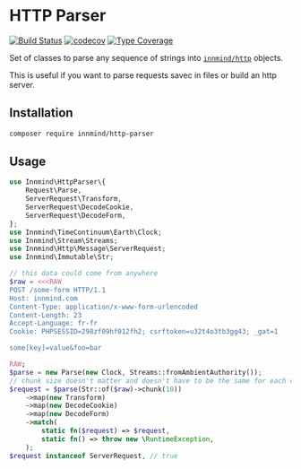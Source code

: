 # HTTP Parser

[![Build Status](https://github.com/innmind/http-parser/workflows/CI/badge.svg?branch=main)](https://github.com/innmind/http-parser/actions?query=workflow%3ACI)
[![codecov](https://codecov.io/gh/innmind/http-parser/branch/develop/graph/badge.svg)](https://codecov.io/gh/innmind/http-parser)
[![Type Coverage](https://shepherd.dev/github/innmind/http-parser/coverage.svg)](https://shepherd.dev/github/innmind/http-parser)

Set of classes to parse any sequence of strings into [`innmind/http`](https://packagist.org/packages/innmind/http) objects.

This is useful if you want to parse requests savec in files or build an http server.

## Installation

```sh
composer require innmind/http-parser
```

## Usage

```php
use Innmind\HttpParser\{
    Request\Parse,
    ServerRequest\Transform,
    ServerRequest\DecodeCookie,
    ServerRequest\DecodeForm,
};
use Innmind\TimeContinuum\Earth\Clock;
use Innmind\Stream\Streams;
use Innmind\Http\Message\ServerRequest;
use Innmind\Immutable\Str;

// this data could come from anywhere
$raw = <<<RAW
POST /some-form HTTP/1.1
Host: innmind.com
Content-Type: application/x-www-form-urlencoded
Content-Length: 23
Accept-Language: fr-fr
Cookie: PHPSESSID=298zf09hf012fh2; csrftoken=u32t4o3tb3gg43; _gat=1

some[key]=value&foo=bar

RAW;
$parse = new Parse(new Clock, Streams::fromAmbientAuthority());
// chunk size doesn't matter and doesn't have to be the same for each chunk
$request = $parse(Str::of($raw)->chunk(10))
    ->map(new Transform)
    ->map(new DecodeCookie)
    ->map(new DecodeForm)
    ->match(
        static fn($request) => $request,
        static fn() => throw new \RuntimeException,
    );
$request instanceof ServerRequest, // true
```
